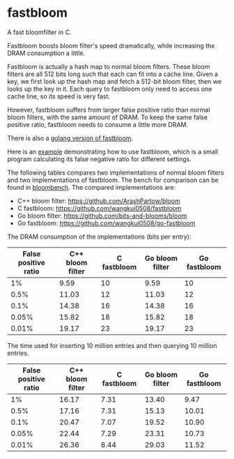 # fastbloom
A fast bloomfilter in C.

Fastbloom boosts bloom filter's speed dramatically, while increasing the DRAM consumption a little.

Fastbloom is actually a hash map to normal bloom filters. These bloom filters are all 512 bits long such that each can fit into a cache line. Given a key, we first look up the hash map and fetch a 512-bit bloom filter, then we looks up the key in it. Each query to fastbloom only need to access one cache line, so its speed is very fast.

However, fastbloom suffers from larger false positive ratio than normal bloom filters, with the same amount of DRAM. To keep the same false positive ratio, fastbloom needs to consume a little more DRAM.

There is also a [golang version of fastbloom](https://github.com/wangkui0508/go-fastbloom).

Here is an [example](https://github.com/wangkui0508/fastbloom/falsepos_demo) demonstrating how to use fastbloom, which is a small program calculating its false negative ratio for different settings.

The following tables compares two implementations of normal bloom filters and two implementations of fastbloom. The bench for comparison can be found in [bloombench](https://github.com/wangkui0508/bloombench). The compared implementations are:

- C++ bloom filter: https://github.com/ArashPartow/bloom
- C fastbloom: https://github.com/wangkui0508/fastbloom
- Go bloom filter: https://github.com/bits-and-blooms/bloom
- Go fastbloom: https://github.com/wangkui0508/go-fastbloom

The DRAM consumption of the implementations (bits per entry):

| False positive ratio | C++ bloom filter | C fastbloom | Go bloom filter | Go fastbloom |
| -------------------- | ---------------- | ----------- | --------------- | ------------ |
| 1%                   | 9.59             | 10          | 9.59            | 10           |
| 0.5%                 | 11.03            | 12          | 11.03           | 12           |
| 0.1%                 | 14.38            | 16          | 14.38           | 16           |
| 0.05%                | 15.82            | 18          | 15.82           | 18           |
| 0.01%                | 19.17            | 23          | 19.17           | 23           |

The time used for inserting 10 million entries and then querying 10 million entries.

| False positive ratio | C++ bloom filter | C fastbloom | Go bloom filter | Go fastbloom |
| -------------------- | ---------------- | ----------- | --------------- | ------------ |
| 1%                   | 16.17            | 7.31        | 13.40           | 9.47         |
| 0.5%                 | 17.16            | 7.31        | 15.13           | 10.01        |
| 0.1%                 | 20.47            | 7.07        | 19.52           | 10.90        |
| 0.05%                | 22.44            | 7.29        | 23.31           | 10.73        |
| 0.01%                | 26.36            | 8.44        | 29.03           | 11.52        |

